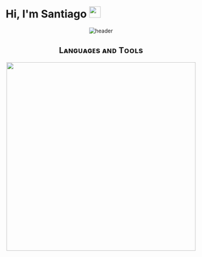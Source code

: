 <h1>Hi, I'm Santiago <img src="https://media.giphy.com/media/hvRJCLFzcasrR4ia7z/giphy.gif" width="30"></h1>
<!-- HEADER -->
<div align="center" width="100">
  <img src="https://backiee.com/static/wallpapers/1920x1080/386745.jpg"
  alt="header"/>
</div>


<!--Languages and Tools Section-->       
<h2 align="center">Lᴀɴɢᴜᴀɢᴇs ᴀɴᴅ Tᴏᴏʟs</h2> 
<p align="center">
<img width="500px"  src="https://skillicons.dev/icons?i=py,java,js,html,css,react,nodejs,discord,github,express,django,postgres,mongo,git,vscode,docker,aws,postman,py,react,linux&perline=10"  />
</p>
<br />
